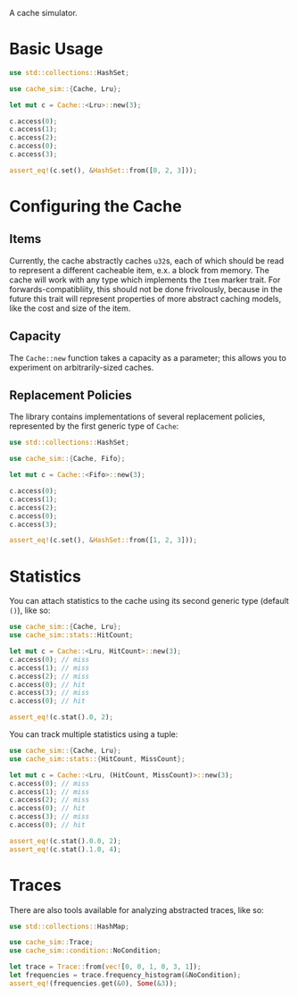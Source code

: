 A cache simulator.

# Basic Usage

```rust
use std::collections::HashSet;

use cache_sim::{Cache, Lru};

let mut c = Cache::<Lru>::new(3);

c.access(0);
c.access(1);
c.access(2);
c.access(0);
c.access(3);

assert_eq!(c.set(), &HashSet::from([0, 2, 3]));
```

# Configuring the Cache

## Items

Currently, the cache abstractly caches `u32`s, each of which should be read to
represent a different cacheable item, e.x. a block from memory. The cache will
work with any type which implements the `Item` marker trait. For
forwards-compatibliity, this should not be done frivolously, because in the
future this trait will represent properties of more abstract caching models,
like the cost and size of the item.

## Capacity

The `Cache::new` function takes a capacity as a parameter; this allows you to
experiment on arbitrarily-sized caches.

## Replacement Policies

The library contains implementations of several replacement policies,
represented by the first generic type of `Cache`:

```rust
use std::collections::HashSet;

use cache_sim::{Cache, Fifo};

let mut c = Cache::<Fifo>::new(3);

c.access(0);
c.access(1);
c.access(2);
c.access(0);
c.access(3);

assert_eq!(c.set(), &HashSet::from([1, 2, 3]));
```

# Statistics

You can attach statistics to the cache using its second generic type (default
`()`), like so:

```rust
use cache_sim::{Cache, Lru};
use cache_sim::stats::HitCount;

let mut c = Cache::<Lru, HitCount>::new(3);
c.access(0); // miss
c.access(1); // miss
c.access(2); // miss
c.access(0); // hit
c.access(3); // miss
c.access(0); // hit

assert_eq!(c.stat().0, 2);
```

You can track multiple statistics using a tuple:

```rust
use cache_sim::{Cache, Lru};
use cache_sim::stats::{HitCount, MissCount};

let mut c = Cache::<Lru, (HitCount, MissCount)>::new(3);
c.access(0); // miss
c.access(1); // miss
c.access(2); // miss
c.access(0); // hit
c.access(3); // miss
c.access(0); // hit

assert_eq!(c.stat().0.0, 2);
assert_eq!(c.stat().1.0, 4);
```

# Traces

There are also tools available for analyzing abstracted traces, like so:

```rust
use std::collections::HashMap;

use cache_sim::Trace;
use cache_sim::condition::NoCondition;

let trace = Trace::from(vec![0, 0, 1, 0, 3, 1]);
let frequencies = trace.frequency_histogram(&NoCondition);
assert_eq!(frequencies.get(&0), Some(&3));
```
